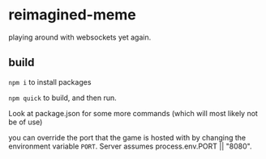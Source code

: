 # reimagined-meme
playing around with websockets yet again.


## build
`npm i` to install packages

`npm quick` to build, and then run.

Look at package.json for some more commands (which will most likely not be of use)

you can override the port that the game is hosted with by changing the environment variable `PORT`. Server assumes process.env.PORT || "8080".
